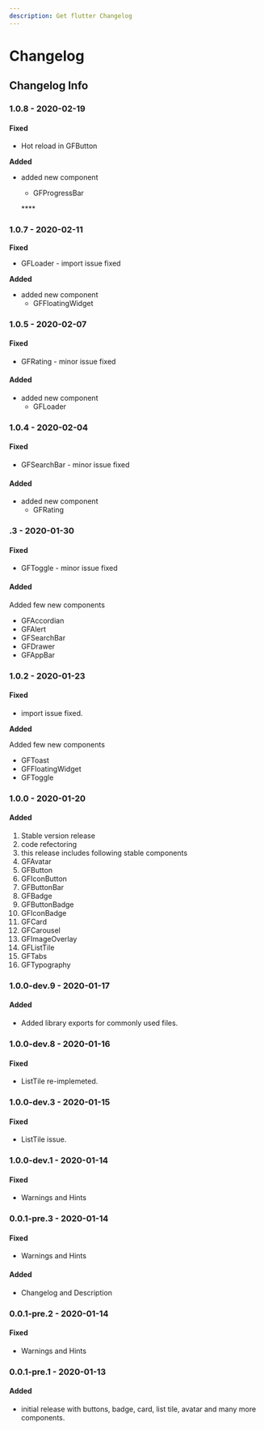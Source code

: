 ```yaml
---
description: Get flutter Changelog
---
```


# Changelog

## Changelog Info

### 1.0.8 - 2020-02-19

#### Fixed

* Hot reload in GFButton

**Added**

*   added new component

    * GFProgressBar

    \*\*\*\*

### **1.0.7 - 2020-02-11**

**Fixed**

* GFLoader - import issue fixed

**Added**

* added new component
  * GFFloatingWidget

### 1.0.5 - 2020-02-07

#### Fixed

* GFRating - minor issue fixed

#### Added

* added new component
  * GFLoader

### 1.0.4 - 2020-02-04

#### Fixed

* GFSearchBar - minor issue fixed

#### Added

* added new component
  * GFRating

### .3 - 2020-01-30

#### Fixed

* GFToggle - minor issue fixed

#### Added

Added few new components

* GFAccordian
* GFAlert
* GFSearchBar
* GFDrawer
* GFAppBar

### 1.0.2 - 2020-01-23

#### Fixed

* import issue fixed.

**Added**

Added few new components

* GFToast
* GFFloatingWidget
* GFToggle

### 1.0.0 - 2020-01-20

#### Added

1. Stable version release
2. code refectoring
3. this release includes following stable components
4. GFAvatar
5. GFButton
6. GFIconButton
7. GFButtonBar
8. GFBadge
9. GFButtonBadge
10. GFIconBadge
11. GFCard
12. GFCarousel
13. GFImageOverlay
14. GFListTile
15. GFTabs
16. GFTypography

### 1.0.0-dev.9 - 2020-01-17

#### Added

* Added library exports for commonly used files.

### 1.0.0-dev.8 - 2020-01-16

#### Fixed

* ListTile re-implemeted.

### 1.0.0-dev.3 - 2020-01-15

#### Fixed

* ListTile issue.

### 1.0.0-dev.1 - 2020-01-14

#### Fixed

* Warnings and Hints

### 0.0.1-pre.3 - 2020-01-14

#### Fixed

* Warnings and Hints

#### Added

* Changelog and Description

### 0.0.1-pre.2 - 2020-01-14

#### Fixed

* Warnings and Hints

### 0.0.1-pre.1 - 2020-01-13

#### Added

* initial release with buttons, badge, card, list tile, avatar and many more components.
